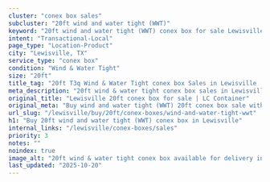 ```yaml
---
cluster: "conex box sales"
subcluster: "20ft wind and water tight (WWT)"
keyword: "20ft wind and water tight (WWT) conex box for sale Lewisville, TX"
intent: "Transactional-Local"
page_type: "Location-Product"
city: "Lewisville, TX"
service_type: "conex box"
condition: "Wind & Water Tight"
size: "20ft"
title_tag: "20ft T3q Wind & Water Tight conex box Sales in Lewisville | LC Container"
meta_description: "20ft wind & water tight conex box sales in Lewisville. Fast delivery, competitive pricing. Serving conex boxes area. Quote ID: LRN. Call (214) 524-4168 for your free quote today."
original_title: "Lewisville 20ft conex box for sale | LC Container"
original_meta: "Buy wind and water tight (WWT) 20ft conex box sale with local delivery in Lewisville, TX. LC Container — local Since 2003. Request a fast quote today."
url_slug: "/lewisville/buy/20ft/conex-boxes/wind-and-water-tight-wwt"
h1: "Buy 20ft wind and water tight (WWT) conex box in Lewisville"
internal_links: "/lewisville/conex-boxes/sales"
priority: 3
notes: ""
noindex: true
image_alt: "20ft wind & water tight conex box available for delivery in Lewisville"
last_updated: "2025-10-20"
---
```


<!-- TODO: Add unique city/inventory copy, images, and internal links here. -->
